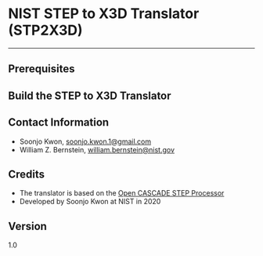 # NIST STEP to X3D Translator (STP2X3D)
---
## Prerequisites

## Build the STEP to X3D Translator

## Contact Information
- Soonjo Kwon, soonjo.kwon.1@gmail.com
- William Z. Bernstein, william.bernstein@nist.gov
## Credits
- The translator is based on the [Open CASCADE STEP Processor](https://dev.opencascade.org/doc/overview/html/occt_user_guides__step.html)
- Developed by Soonjo Kwon at NIST in 2020
## Version
1.0
